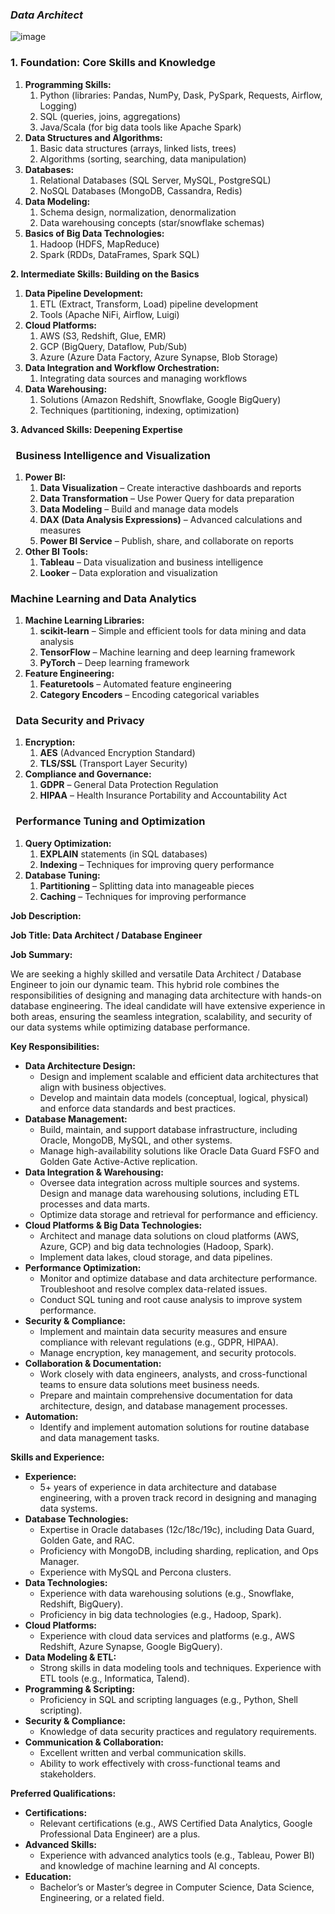 ###                                                           ***Data Architect***
![image](https://github.com/user-attachments/assets/1b0a4a1e-3a65-48e7-849b-a3de8a5b34e5)


### **1. Foundation: Core Skills and Knowledge**
1. **Programming Skills:**
   1. Python (libraries: Pandas, NumPy, Dask, PySpark, Requests, Airflow, Logging)
   1. SQL (queries, joins, aggregations)
   1. Java/Scala (for big data tools like Apache Spark)
1. **Data Structures and Algorithms:**
   1. Basic data structures (arrays, linked lists, trees)
   1. Algorithms (sorting, searching, data manipulation)
1. **Databases:**
   1. Relational Databases (SQL Server, MySQL, PostgreSQL)
   1. NoSQL Databases (MongoDB, Cassandra, Redis)
1. **Data Modeling:**
   1. Schema design, normalization, denormalization
   1. Data warehousing concepts (star/snowflake schemas)
1. **Basics of Big Data Technologies:**
   1. Hadoop (HDFS, MapReduce)
   1. Spark (RDDs, DataFrames, Spark SQL)

**2. Intermediate Skills: Building on the Basics**

1. **Data Pipeline Development:**
   1. ETL (Extract, Transform, Load) pipeline development
   1. Tools (Apache NiFi, Airflow, Luigi)
1. **Cloud Platforms:**
   1. AWS (S3, Redshift, Glue, EMR)
   1. GCP (BigQuery, Dataflow, Pub/Sub)
   1. Azure (Azure Data Factory, Azure Synapse, Blob Storage)
1. **Data Integration and Workflow Orchestration:**
   1. Integrating data sources and managing workflows
1. **Data Warehousing:**
   1. Solutions (Amazon Redshift, Snowflake, Google BigQuery)
   1. Techniques (partitioning, indexing, optimization)

**3. Advanced Skills: Deepening Expertise**
### ` `**Business Intelligence and Visualization**
1. **Power BI:**
   1. **Data Visualization** – Create interactive dashboards and reports
   1. **Data Transformation** – Use Power Query for data preparation
   1. **Data Modeling** – Build and manage data models
   1. **DAX (Data Analysis Expressions)** – Advanced calculations and measures
   1. **Power BI Service** – Publish, share, and collaborate on reports
1. **Other BI Tools:**
   1. **Tableau** – Data visualization and business intelligence
   1. **Looker** – Data exploration and visualization
### **Machine Learning and Data Analytics**
1. **Machine Learning Libraries:**
   1. **scikit-learn** – Simple and efficient tools for data mining and data analysis
   1. **TensorFlow** – Machine learning and deep learning framework
   1. **PyTorch** – Deep learning framework
1. **Feature Engineering:**
   1. **Featuretools** – Automated feature engineering
   1. **Category Encoders** – Encoding categorical variables
### ` `**Data Security and Privacy**
1. **Encryption:**
   1. **AES** (Advanced Encryption Standard)
   1. **TLS/SSL** (Transport Layer Security)
1. **Compliance and Governance:**
   1. **GDPR** – General Data Protection Regulation
   1. **HIPAA** – Health Insurance Portability and Accountability Act
### ` `**Performance Tuning and Optimization**
1. **Query Optimization:**
   1. **EXPLAIN** statements (in SQL databases)
   1. **Indexing** – Techniques for improving query performance
1. **Database Tuning:**
   1. **Partitioning** – Splitting data into manageable pieces
   1. **Caching** – Techniques for improving performance



**Job Description:**   

**Job Title: Data Architect / Database Engineer**

**Job Summary:**

We are seeking a highly skilled and versatile Data Architect / Database Engineer to join our dynamic team. This hybrid role combines the responsibilities of designing and managing data architecture with hands-on database engineering. The ideal candidate will have extensive experience in both areas, ensuring the seamless integration, scalability, and security of our data systems while optimizing database performance.

**Key Responsibilities:**

- **Data Architecture Design:**
  - Design and implement scalable and efficient data architectures that align with business objectives.
  - Develop and maintain data models (conceptual, logical, physical) and enforce data standards and best practices.
- **Database Management:**
  - Build, maintain, and support database infrastructure, including Oracle, MongoDB, MySQL, and other systems.
  - Manage high-availability solutions like Oracle Data Guard FSFO and Golden Gate Active-Active replication.
- **Data Integration & Warehousing:**
  - Oversee data integration across multiple sources and systems. Design and manage data warehousing solutions, including ETL processes and data marts.
  - Optimize data storage and retrieval for performance and efficiency.
- **Cloud Platforms & Big Data Technologies:**
  - Architect and manage data solutions on cloud platforms (AWS, Azure, GCP) and big data technologies (Hadoop, Spark).
  - Implement data lakes, cloud storage, and data pipelines.
- **Performance Optimization:**
  - Monitor and optimize database and data architecture performance. Troubleshoot and resolve complex data-related issues.
  - Conduct SQL tuning and root cause analysis to improve system performance.
- **Security & Compliance:**
  - Implement and maintain data security measures and ensure compliance with relevant regulations (e.g., GDPR, HIPAA).
  - Manage encryption, key management, and security protocols.
- **Collaboration & Documentation:**
  - Work closely with data engineers, analysts, and cross-functional teams to ensure data solutions meet business needs.
  - Prepare and maintain comprehensive documentation for data architecture, design, and database management processes.
- **Automation:**
  - Identify and implement automation solutions for routine database and data management tasks.

**Skills and Experience:**

- **Experience:**
  - 5+ years of experience in data architecture and database engineering, with a proven track record in designing and managing data systems.
- **Database Technologies:**
  - Expertise in Oracle databases (12c/18c/19c), including Data Guard, Golden Gate, and RAC.
  - Proficiency with MongoDB, including sharding, replication, and Ops Manager.
  - Experience with MySQL and Percona clusters.
- **Data Technologies:**
  - Experience with data warehousing solutions (e.g., Snowflake, Redshift, BigQuery).
  - Proficiency in big data technologies (e.g., Hadoop, Spark).
- **Cloud Platforms:**
  - Experience with cloud data services and platforms (e.g., AWS Redshift, Azure Synapse, Google BigQuery).
- **Data Modeling & ETL:**
  - Strong skills in data modeling tools and techniques. Experience with ETL tools (e.g., Informatica, Talend).
- **Programming & Scripting:**
  - Proficiency in SQL and scripting languages (e.g., Python, Shell scripting).
- **Security & Compliance:**
  - Knowledge of data security practices and regulatory requirements.
- **Communication & Collaboration:**
  - Excellent written and verbal communication skills.
  - Ability to work effectively with cross-functional teams and stakeholders.

**Preferred Qualifications:**

- **Certifications:**
  - Relevant certifications (e.g., AWS Certified Data Analytics, Google Professional Data Engineer) are a plus.
- **Advanced Skills:**
  - Experience with advanced analytics tools (e.g., Tableau, Power BI) and knowledge of machine learning and AI concepts.
- **Education:**
  - Bachelor’s or Master’s degree in Computer Science, Data Science, Engineering, or a related field.













